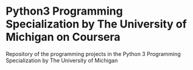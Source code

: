 # Python3 Programming Specialization by The University of Michigan on Coursera
Repository of the programming projects in the Python 3 Programming Specialization by The University of Michigan

